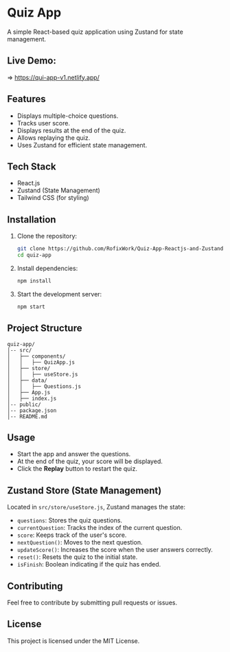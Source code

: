 # Quiz App

A simple React-based quiz application using Zustand for state management.

## Live Demo:
=> https://qui-app-v1.netlify.app/

## Features
- Displays multiple-choice questions.
- Tracks user score.
- Displays results at the end of the quiz.
- Allows replaying the quiz.
- Uses Zustand for efficient state management.

## Tech Stack
- React.js
- Zustand (State Management)
- Tailwind CSS (for styling)

## Installation

1. Clone the repository:
   ```bash
   git clone https://github.com/RofixWork/Quiz-App-Reactjs-and-Zustand-.git
   cd quiz-app
   ```

2. Install dependencies:
   ```bash
   npm install
   ```

3. Start the development server:
   ```bash
   npm start
   ```

## Project Structure
```
quiz-app/
│-- src/
│   ├── components/
│   │   ├── QuizApp.js
│   ├── store/
│   │   ├── useStore.js
│   ├── data/
│   │   ├── Questions.js
│   ├── App.js
│   ├── index.js
│-- public/
│-- package.json
│-- README.md
```

## Usage
- Start the app and answer the questions.
- At the end of the quiz, your score will be displayed.
- Click the **Replay** button to restart the quiz.

## Zustand Store (State Management)
Located in `src/store/useStore.js`, Zustand manages the state:
- `questions`: Stores the quiz questions.
- `currentQuestion`: Tracks the index of the current question.
- `score`: Keeps track of the user's score.
- `nextQuestion()`: Moves to the next question.
- `updateScore()`: Increases the score when the user answers correctly.
- `reset()`: Resets the quiz to the initial state.
- `isFinish`: Boolean indicating if the quiz has ended.

## Contributing
Feel free to contribute by submitting pull requests or issues.

## License
This project is licensed under the MIT License.

